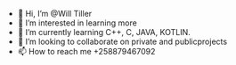 - 👋 Hi, I’m @Will Tiller
- 👀 I’m interested in learning more
- 🌱 I’m currently learning C++, C, JAVA, KOTLIN.
- 💞️ I’m looking to collaborate on private and publicprojects 
- 📫 How to reach me +258879467092

<!---
Will-Tiller/Will-Tiller is a ✨ special ✨ repository because its `README.md` (this file) appears on your GitHub profile.
You can click the Preview link to take a look at your changes.
--->
